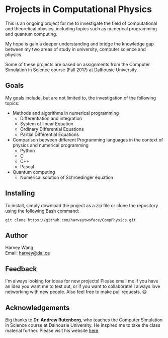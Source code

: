 # Projects in Computational Physics

This is an ongoing project for me to investigate the field of computational and theoretical physics, including topics such as numerical programming and quantum computing.

My hope is gain a deeper understanding and bridge the knowledge gap between my two areas of study in university, computer science and physics.

Some of these projects are based on assignments from the Computer Simulation in Science course (Fall 2017) at Dalhousie University.



## Goals

My goals include, but are not limited to, the investigation of the following topics:
* Methods and algorithms in numerical programming
    * Differentiation and integration
    * System of linear Equation
    * Ordinary Differential Equations
    * Partial Differential Equations
* Comparison between different Programming languages in the context of physics and numerical programming
    * Python
    * C
    * C++
    * Pascal
* Quantum computing
    * Numerical solution of Schroedinger equation

## Installing

To install, simply download the project as a zip file or clone the repository using the following Bash command:

```
git clone https://github.com/harveytwoface/CompPhysics.git
```

## Author

Harvey Wang <br />
Email: harvey@dal.ca <br />

## Feedback

I'm always looking for ideas for new projects! Please email me if you have an idea you want me to test out, or if you want to collaborate! I always love networking with new people. Also feel free to make pull requests. 😃

## Acknowledgements

Big thanks to **Dr. Andrew Rutenberg**, who teaches the Computer Simulation in Science course at Dalhousie University. He inspired me to take the class material further. Please visit his website [here](http://fizz.phys.dal.ca/~adr/).

